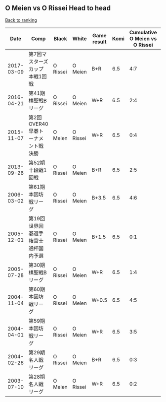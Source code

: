 ## O Meien vs O Rissei Head to head

[Back to ranking](../../index.md)




| **Date** | **Comp** | **Black** | **White** | **Game result** | **Komi** | **Cumulative O Meien vs O Rissei** | **O Meien streak** | **O Rissei streak** | 
| --- | --- | --- | --- | --- | --- | --- | --- | --- |
| 2017-03-09 | 第7回マスターズカップ　本戦1回戦 | O Rissei | O Meien | B+R | 6.5 | 4:7 | 0 | 2 | 
| 2016-04-21 | 第41期棋聖戦Bリーグ | O Rissei | O Meien | W+R | 6.5 | 2:4 | 2 | 0 | 
| 2015-11-07 | 第2回OVER40早碁トーナメント戦決勝 | O Meien | O Rissei | W+R | 6.5 | 0:4 | 0 | 4 | 
| 2013-09-26 | 第52期十段戦1回戦 | O Rissei | O Meien | B+R | 6.5 | 2:5 | 0 | 1 | 
| 2006-03-02 | 第61期本因坊戦リーグ | O Rissei | O Meien | B+3.5 | 6.5 | 4:6 | 0 | 1 | 
| 2005-12-01 | 第19回世界囲碁選手権富士通杯国内予選 | O Rissei | O Meien | B+1.5 | 6.5 | 0:1 | 0 | 1 | 
| 2005-07-28 | 第30期棋聖戦Bリーグ | O Rissei | O Meien | W+R | 6.5 | 1:4 | 1 | 0 | 
| 2004-11-04 | 第60期本因坊戦リーグ | O Rissei | O Meien | W+0.5 | 6.5 | 4:5 | 2 | 0 | 
| 2004-04-01 | 第59期本因坊戦リーグ | O Rissei | O Meien | W+R | 6.5 | 3:5 | 1 | 0 | 
| 2004-02-26 | 第29期名人戦リーグ | O Rissei | O Meien | B+R | 6.5 | 0:3 | 0 | 3 | 
| 2003-07-10 | 第28期名人戦リーグ | O Meien | O Rissei | W+R | 6.5 | 0:2 | 0 | 2 |




